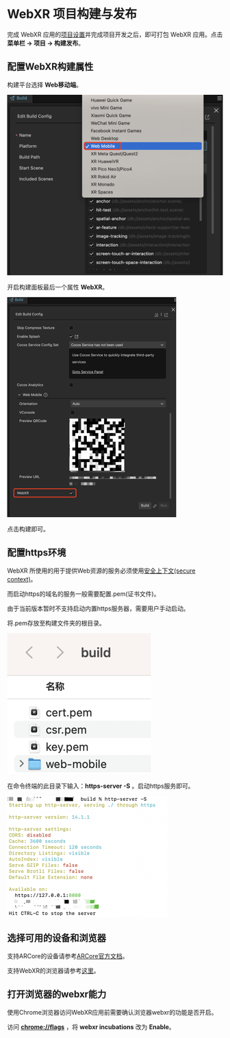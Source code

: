 # WebXR 项目构建与发布

完成 WebXR 应用的[项目设置](webxr-proj-deploy.md)并完成项目开发之后，即可打包 WebXR 应用。点击 **菜单栏 -> 项目 -> 构建发布**。

## 配置WebXR构建属性

构建平台选择 **Web移动端**。

<img src="webxr-proj-pub/select-web-mobile.png" style="zoom:50%;" />

开启构建面板最后一个属性 **WebXR**。

<img src="webxr-proj-pub/enable-webxr.png" style="zoom:50%;" />

点击构建即可。

## 配置https环境

WebXR 所使用的用于提供Web资源的服务必须使用[安全上下文(secure context)](https://developer.mozilla.org/en-US/docs/Web/Security/Secure_Contexts)。

而启动https的域名的服务一般需要配置.pem(证书文件)。

由于当前版本暂时不支持启动内置https服务器，需要用户手动启动。

将.pem存放至构建文件夹的根目录。

![](webxr-proj-pub/https-license.png)

在命令终端的此目录下输入：**https-server -S** 。启动https服务即可。

<img src="webxr-proj-pub/start-https-server.png" style="zoom:50%;" />

## 选择可用的设备和浏览器

支持ARCore的设备请参考[ARCore官方文档](https://developers.google.com/ar/devices)。

支持WebXR的浏览器请参考[这里](https://developer.mozilla.org/en-US/docs/Web/API/WebXR_Device_API#browser_compatibility)。

## 打开浏览器的webxr能力

使用Chrome浏览器访问WebXR应用前需要确认浏览器webxr的功能是否开启。

访问 **[chrome://flags](chrome://flags)** ，将 **webxr incubations** 改为 **Enable**。

